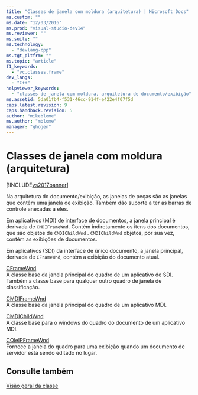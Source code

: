 ```yaml
---
title: "Classes de janela com moldura (arquitetura) | Microsoft Docs"
ms.custom: ""
ms.date: "12/03/2016"
ms.prod: "visual-studio-dev14"
ms.reviewer: ""
ms.suite: ""
ms.technology: 
  - "devlang-cpp"
ms.tgt_pltfrm: ""
ms.topic: "article"
f1_keywords: 
  - "vc.classes.frame"
dev_langs: 
  - "C++"
helpviewer_keywords: 
  - "classes de janela com moldura, arquitetura de documento/exibição"
ms.assetid: 5da01fb4-f531-46cc-914f-e422e4f07f5d
caps.latest.revision: 9
caps.handback.revision: 5
author: "mikeblome"
ms.author: "mblome"
manager: "ghogen"
---
```

# Classes de janela com moldura (arquitetura)
[!INCLUDE[vs2017banner](../assembler/inline/includes/vs2017banner.md)]

Na arquitetura do documento\/exibição, as janelas de peças são as janelas que contêm uma janela de exibição.  Também dão suporte a ter as barras de controle anexadas a eles.  
  
 Em aplicativos \(MDI\) de interface de documentos, a janela principal é derivada de `CMDIFrameWnd`.  Contém indiretamente os itens dos documentos, que são objetos de `CMDIChildWnd` .  `CMDIChildWnd` objetos, por sua vez, contém as exibições de documentos.  
  
 Em aplicativos \(SDI\) da interface de único documento, a janela principal, derivada de `CFrameWnd`, contém a exibição do documento atual.  
  
 [CFrameWnd](../mfc/reference/cframewnd-class.md)  
 A classe base da janela principal do quadro de um aplicativo de SDI.  Também a classe base para qualquer outro quadro de janela de classificação.  
  
 [CMDIFrameWnd](../mfc/reference/cmdiframewnd-class.md)  
 A classe base da janela principal do quadro de um aplicativo MDI.  
  
 [CMDIChildWnd](../mfc/reference/cmdichildwnd-class.md)  
 A classe base para o windows do quadro do documento de um aplicativo MDI.  
  
 [COleIPFrameWnd](../mfc/reference/coleipframewnd-class.md)  
 Fornece a janela do quadro para uma exibição quando um documento de servidor está sendo editado no lugar.  
  
## Consulte também  
 [Visão geral da classe](../mfc/class-library-overview.md)